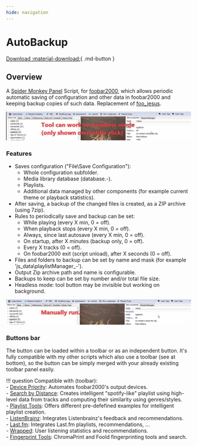 ```yaml
---
hide: navigation
---
```


# AutoBackup

[Download :material-download:](https://github.com/regorxxx/AutoBackup-SMP){ .md-button }

## Overview

A [Spider Monkey Panel](https://theqwertiest.github.io/foo_spider_monkey_panel) Script, for [foobar2000](https://www.foobar2000.org), 
which allows periodic automatic saving of configuration and other data in foobar2000 and keeping backup copies of such data. 
Replacement of [foo_jesus](https://www.foobar2000.org/components/view/foo_jesus).

![AutoBackup UI](../images/ab_1.gif)

### Features
- Saves configuration ("File\Save Configuration"):
	- Whole configuration subfolder.
	- Media library database (database.-).
	- Playlists.
	- Additional data managed by other components (for example current theme or playback statistics).
- After saving, a backup of the changed files is created, as a ZIP archive (using 7zip).
- Rules to periodically save and backup can be set:
	- While playing (every X min, 0 = off).
	- When playback stops (every X min, 0 = off).
	- Always, since last autosave (every X min, 0 = off).
	- On startup, after X minutes (backup only, 0 = off).
	- Every X tracks (0 = off).
	- On foobar2000 exit (script unload), after X seconds (0 = off).
- Files and folders to backup can be set by name and mask (for example 'js_data\\playlistManager_-').
- Output Zip archive path and name is configurable.
- Backups to keep can be set by number and/or total file size.
- Headless mode: tool button may be invisible but working on background.

![AutoBackup usage](../images/ab_2.gif)

### Buttons bar
The button can be loaded within a toolbar or as an independent button. 
It's fully compatible with my other scripts which also use a toolbar (see at bottom), 
so the button can be simply merged with your already existing toolbar panel easily.

!!! question
	Compatible with (toolbar):  
	- [Device Priority](../../scripts/device-priority-smp): Automates foobar2000's output devices.  
    - [Search by Distance](../../scripts/search-by-distance-smp): Creates intelligent "spotify-like"
	playlist using high-level data from tracks and computing their similarity using genres/styles.  
    - [Playlist Tools](../../scripts/playlist-tools-smp): Offers different pre-defefined examples for 
	intelligent playlist creation.  
	- [ListenBrainz](../../scripts/listenbrainz-smp): Integrates Listenbrainz's feedback and recommendations.  
	- [Last.fm](../../scripts/lastfm-smp): Integrates Last.fm playlists, recommendations, ...  
	- [Wrapped](../../scripts/wrapped-smp): User listening statistics and recommendations.  
	- [Fingerprint Tools](../../scripts/fingerprint-tools-smp): ChromaPrint and FooId fingerprinting tools and search.  
